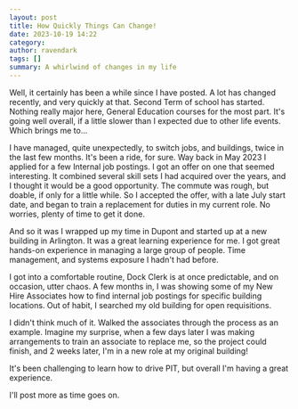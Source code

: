 ```yaml
---
layout: post
title: How Quickly Things Can Change!
date: 2023-10-19 14:22
category: 
author: ravendark
tags: []
summary: A whirlwind of changes in my life
---
```


Well, it certainly has been a while since I have posted. A lot has changed
recently, and very quickly at that. Second Term of school has started. Nothing
really major here, General Education courses for the most part. It's going well
overall, if a little slower than I expected due to other life events. Which
brings me to...

I have managed, quite unexpectedly, to switch jobs, and buildings, twice in the
last few months. It's been a ride, for sure. Way back in May 2023 I applied
for a few Internal job postings. I got an offer on one that seemed interesting.
It combined several skill sets I had acquired over the years, and I thought it
would be a good opportunity. The commute was rough, but doable, if only for a
little while. So I accepted the offer, with a late July start date, and began
to train a replacement for duties in my current role. No worries, plenty of
time to get it done.

And so it was I wrapped up my time in Dupont and started up at a new building
in Arlington.  It was a great learning experience for me. I got great hands-on
experience in managing a large group of people. Time management, and systems
exposure I hadn't had before.

I got into a comfortable routine, Dock Clerk is at once predictable, and on
occasion, utter chaos.  A few months in, I was showing some of my New Hire
Associates how to find internal job postings for specific building locations.
Out of habit, I searched my old building for open requisitions.  

I didn't think much of it. Walked the associates through the process as an
example.  Imagine my surprise, when a few days later I was making arrangements
to train an associate to replace me, so the project could finish, and 2 weeks
later, I'm in a new role at my original building!  

It's been challenging to learn how to drive PIT, but overall I'm having a great
experience.

I'll post more as time goes on.
